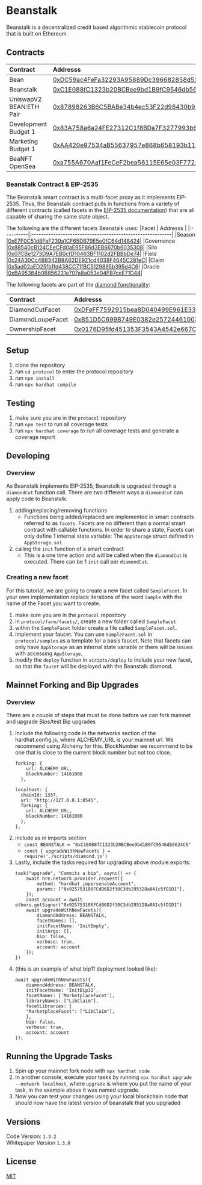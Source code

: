 # Beanstalk
Beanstalk is a decentralized credit based algorithmic stablecoin protocol that is built on Ethereum.

## Contracts

|Contract                  | Addresss 
|:------------------------|:--------------------------------------------|
|Bean                      |[0xDC59ac4FeFa32293A95889Dc396682858d52e5Db](https://etherscan.io/address/0xDC59ac4FeFa32293A95889Dc396682858d52e5Db)|
|Beanstalk                 |[0xC1E088fC1323b20BCBee9bd1B9fC9546db5624C5](https://etherscan.io/address/0xC1E088fC1323b20BCBee9bd1B9fC9546db5624C5)|
|UniswapV2 BEAN:ETH Pair   |[0x87898263B6C5BABe34b4ec53F22d98430b91e371](https://etherscan.io/address/0x87898263B6C5BABe34b4ec53F22d98430b91e371)|
|Development Budget 1      |[0x83A758a6a24FE27312C1f8BDa7F3277993b64783](https://etherscan.io/address/0x83A758a6a24FE27312C1f8BDa7F3277993b64783)|
|Marketing Budget 1        |[0xAA420e97534aB55637957e868b658193b112A551](https://etherscan.io/address/0xAA420e97534aB55637957e868b658193b112A551)|
|BeaNFT OpenSea            |[0xa755A670Aaf1FeCeF2bea56115E65e03F7722A79](https://etherscan.io/address/0xa755A670Aaf1FeCeF2bea56115E65e03F7722A79)|

### Beanstalk Contract & EIP-2535
The Beanstalk smart contract is a multi-facet proxy as it implements EIP-2535. Thus, the Beanstalk contract pulls in functions from a variety of different contracts (called facets in the [EIP-2535 documentation](https://eips.ethereum.org/EIPS/eip-2535)) that are all capable of sharing the same state object.

The following are the different facets Beanstalk uses:
|Facet       | Addresss                                                  |
|:----------|:----------------------------------------------------------|
|Season      |[0xE7F0C51d8FaF239a1CF65DB79E5e0fC64d148424](https://etherscan.io/address/0xE7F0C51d8FaF239a1CF65DB79E5e0fC64d148424)|
|Governance  |[0x88540cB124CEeCFd0aE95F86d3EB6670b6035308](https://etherscan.io/address/0x88540cB124CEeCFd0aE95F86d3EB6670b6035308)|
|Silo        |[0x07CBe1273D9A7EB0cfD10463BF1102d2FBBbDe74](https://etherscan.io/address/0x07CBe1273D9A7EB0cfD10463BF1102d2FBBbDe74)|
|Field       |[0x24A30Cc4B8342B8A62DE921cd4038F4645C281eC](https://etherscan.io/address/0x24A30Cc4B8342B8A62DE921cd4038F4645C281eC)|
|Claim       |[0x5ad02aED25fb1fd438CC71fBC5129895b395d4C6](https://etherscan.io/address/0x5ad02aED25fb1fd438CC71fBC5129895b395d4C6)|
|Oracle      |[0xBA95364b0B856231e707a8a053e04FB7ceE71D44](https://etherscan.io/address/0xBA95364b0B856231e707a8a053e04FB7ceE71D44)|

The following facets are part of the [diamond functionality](https://github.com/ethereum/EIPs/blob/master/EIPS/eip-2535.md):

|Contract             | Addresss                                         |
|:-------------------|:-------------------------------------------------|
|DiamondCutFacet      |[0xDFeFF7592915bea8D040499E961E332BD453C249](https://etherscan.io/address/0xDFeFF7592915bea8D040499E961E332BD453C249)|
|DiamondLoupeFacet    |[0xB51D5C699B749E0382e257244610039dDB272Da0](https://etherscan.io/address/0xB51D5C699B749E0382e257244610039dDB272Da0)|
|OwnershipFacet       |[0x0176D95fd451353F3543A4542e667C62b673621a](https://etherscan.io/address/0x0176D95fd451353F3543A4542e667C62b673621a)|

## Setup
1. clone the repository
2. run `cd protocol` to enter the protocol repository
3. run `npm install`
5. run `npx hardhat compile`

## Testing
1. make sure you are in the `protocol` repository
1. run `npm test` to run all coverage tests
2. run `npx hardhat coverage` to run all coverage tests and generate a coverage report


## Developing

### Overview
As Beanstalk implements EIP-2535, Beanstalk is upgraded through a `diamondCut` function call.
There are two different ways a `diamondCut` can apply code to Beanstalk:
1. adding/replacing/removing functions
    * Functions being added/replaced are implemented in smart contracts referred to as `facets`. Facets are no different than a normal smart contract with callable functions. In order to share a state, Facets can only define 1 internal state variable: The `AppStorage` struct defined in `AppStorage.sol`.
2. calling the `init` function of a smart contract
    * This is a one time action and will be called when the `diamondCut` is executed. There can be 1 `init` call per `diamondCut`.

### Creating a new facet
For this tutorial, we are going to create a new facet called `SampleFacet`. In your own implementation replace iterations of the word `Sample` with the name of the Facet you want to create. 
1. make sure you are in the `protocol` repository
2. in `protocol/farm/facets/`, create a new folder called `SampleFacet`
3. within the `SampleFacet` folder create a file called `SampleFacet.sol`.
4. implement your faucet. You can use `SampleFacet.sol` in `protocol/samples` as a template for a basis faucet. Note that facets can only have `AppStorage` as an internal state variable or there will be issues with accessing `AppStorage`.
5. modify the `deploy` function in `scripts/deploy` to include your new facet, so that the `faucet` will be deployed with the Beanstalk diamond.

## Mainnet Forking and Bip Upgrades

### Overview
There are a couple of steps that must be done before we can fork mainnet and upgrade Bips/test Bip upgrades
1. include the following code in the networks section of the hardhat.config.js, where ALCHEMY_URL is your mainnet url. We recommend using Alchemy for this. BlockNumber we recommend to be one that is close to the current block number but not too close.
    ```
    forking: {
        url: ALCHEMY_URL,
        blockNumber: 14161000
      },
    ```
    ```
    localhost: {
      chainId: 1337,
      url: "http://127.0.0.1:8545",
      forking: {
        url: ALCHEMY_URL,
        blockNumber: 14161000
      },
    },
    ```
2. include as in imports section
   * `const BEANSTALK = "0xC1E088fC1323b20BCBee9bd1B9fC9546db5624C5"`
   * `const { upgradeWithNewFacets } = require('./scripts/diamond.js')`
3. Lastly, include the tasks required for upgrading above module.exports: 
    ```
    task("upgrade", "Commits a bip", async() => {
        await hre.network.provider.request({
            method: "hardhat_impersonateAccount",
            params: ["0x925753106FCdB6D2f30C3db295328a0A1c5fD1D1"],
        });
        const account = await ethers.getSigner("0x925753106FCdB6D2f30C3db295328a0A1c5fD1D1")
        await upgradeWithNewFacets({
            diamondAddress: BEANSTALK,
            facetNames: [],
            initFacetName: 'InitEmpty',
            initArgs: [],
            bip: false,
            verbose: true,
            account: account
        });
    })
    ```
4. (this is an example of what bip11 deployment looked like):
    ```
    await upgradeWithNewFacets({
        diamondAddress: BEANSTALK,
        initFacetName: 'InitBip11',
        facetNames: ['MarketplaceFacet'],
        libraryNames: ["LibClaim"],
        facetLibraries: {
        "MarketplaceFacet": ["LibClaim"],
        },
        bip: false,
        verbose: true,
        account: account
    }); 
    ```

## Running the Upgrade Tasks
1. Spin up your mainnet fork node with `npx hardhat node`
2. In another console, execute your tasks by running `npx hardhat upgrade --network localhost`, where `upgrade` is where you put the name of your task, in the example above it was named upgrade.
3. Now you can test your changes using your local blockchain node that should now have the latest version
of beanstalk that you upgraded


## Versions
Code Version: `1.3.2` <br>
Whitepaper Version `1.3.0`

## License
[MIT](https://github.com/BeanstalkFarms/Beanstalk/blob/master/LICENSE)

